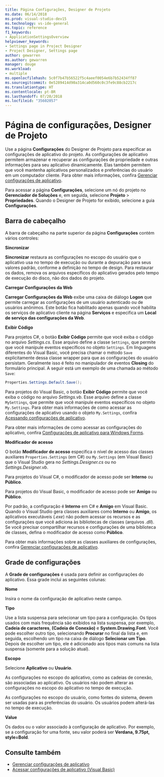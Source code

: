 ```yaml
---
title: Página Configurações, Designer de Projeto
ms.date: 06/14/2018
ms.prod: visual-studio-dev15
ms.technology: vs-ide-general
ms.topic: reference
f1_keywords:
- ApplicationSettingsOverview
helpviewer_keywords:
- Settings page in Project Designer
- Project Designer, Settings page
author: gewarren
ms.author: gewarren
manager: douge
ms.workload:
- multiple
ms.openlocfilehash: 5c0f7b47b56522f5c4aeef0054e6b7b52434ff87
ms.sourcegitcommit: 0e5289414d90a314ca0d560c0c3fe9c88cb2217c
ms.translationtype: HT
ms.contentlocale: pt-BR
ms.lasthandoff: 07/20/2018
ms.locfileid: "35602057"
---
```

# <a name="settings-page-project-designer"></a>Página de configurações, Designer de Projeto

Use a página **Configurações** do Designer de Projeto para especificar as configurações de aplicativo do projeto. As configurações de aplicativo permitem armazenar e recuperar as configurações de propriedade e outras informações para seu aplicativo dinamicamente. Elas também permitem que você mantenha aplicativos personalizados e preferências do usuário em um computador cliente. Para obter mais informações, confira [Gerenciar configurações de aplicativo](../managing-application-settings-dotnet.md).

Para acessar a página **Configurações**, selecione um nó do projeto no **Gerenciador de Soluções** e, em seguida, selecione **Projeto** > **Propriedades**. Quando o Designer de Projeto for exibido, selecione a guia **Configurações**.

## <a name="header-bar"></a>Barra de cabeçalho

A barra de cabeçalho na parte superior da página **Configurações** contém vários controles:

**Sincronizar**

**Sincronizar** restaura as configurações no escopo do usuário que o aplicativo usa no tempo de execução ou durante a depuração para seus valores padrão, conforme a definição no tempo de design. Para restaurar os dados, remova os arquivos específicos do aplicativo gerados pelo tempo de execução do disco, não dos dados do projeto.

**Carregar Configurações da Web**

**Carregar Configurações da Web** exibe uma caixa de diálogo **Logon** que permite carregar as configurações de um usuário autenticado ou de usuários anônimos. Este botão fica habilitado apenas quando você habilita os serviços de aplicativo cliente na página **Serviços** e especifica um **Local de serviço das configurações da Web**.

**Exibir Código**

Para projetos C#, o botão **Exibir Código** permite que você exiba o código no arquivo *Settings.cs*. Esse arquivo define a classe `Settings`, que permite que você manipule eventos específicos no objeto `Settings`. Em linguagens diferentes do Visual Basic, você precisa chamar o método `Save` explicitamente dessa classe wrapper para que as configurações do usuário persistam. Geralmente isso é feito no manipulador de eventos **Closing** do formulário principal. A seguir está um exemplo de uma chamada ao método `Save`:

```csharp
Properties.Settings.Default.Save();
```

Para projetos do Visual Basic, o botão **Exibir Código** permite que você exiba o código no arquivo *Settings.vb*. Esse arquivo define a classe `MySettings`, que permite que você manipule eventos específicos no objeto `My.Settings`. Para obter mais informações de como acessar as configurações de aplicativo usando o objeto `My.Settings`, confira [Acessando configurações de aplicativo](/dotnet/visual-basic/developing-apps/programming/app-settings/accessing-application-settings).

Para obter mais informações de como acessar as configurações do aplicativo, confira [Configurações de aplicativo para Windows Forms](/dotnet/framework/winforms/advanced/application-settings-for-windows-forms).

**Modificador de acesso**

O botão **Modificador de acesso** especifica o nível de acesso das classes auxiliares `Properties.Settings` (em C#) ou `My.Settings` (em Visual Basic) que o Visual Studio gera no *Settings.Designer.cs* ou no *Settings.Designer.vb*.

Para projetos do Visual C#, o modificador de acesso pode ser **Interno** ou **Público**.

Para projetos do Visual Basic, o modificador de acesso pode ser **Amigo** ou **Público**.

Por padrão, a configuração é **Interno** em C# e **Amigo** em Visual Basic. Quando o Visual Studio gera classes auxiliares como **Interno** ou **Amigo**, os aplicativos executáveis (*.exe*) não podem acessar os recursos e as configurações que você adiciona às bibliotecas de classes (arquivos *.dll*). Se você precisar compartilhar recursos e configurações de uma biblioteca de classes, defina o modificador de acesso como **Público**.

Para obter mais informações sobre as classes auxiliares de configurações, confira [Gerenciar configurações de aplicativo](../managing-application-settings-dotnet.md).

## <a name="settings-grid"></a>Grade de configurações

A **Grade de configurações** é usada para definir as configurações do aplicativo. Essa grade inclui as seguintes colunas:

**Nome**

Insira o nome da configuração de aplicativo neste campo.

**Tipo**

Use a lista suspensa para selecionar um tipo para a configuração. Os tipos usados com mais frequência são exibidos na lista suspensa, por exemplo, **Cadeia de caracteres**, **(Cadeia de Conexão)** e **System.Drawing.Font**. Você pode escolher outro tipo, selecionando **Procurar** no final da lista e, em seguida, escolhendo um tipo na caixa de diálogo **Selecionar um Tipo**. Depois de escolher um tipo, ele é adicionado aos tipos mais comuns na lista suspensa (somente para a solução atual).

**Escopo**

Selecione **Aplicativo** ou **Usuário**.

As configurações no escopo do aplicativo, como as cadeias de conexão, são associadas ao aplicativo. Os usuários não podem alterar as configurações no escopo do aplicativo no tempo de execução.

As configurações no escopo do usuário, como fontes do sistema, devem ser usadas para as preferências do usuário. Os usuários podem alterá-las no tempo de execução.

**Value**

Os dados ou o valor associado à configuração de aplicativo. Por exemplo, se a configuração for uma fonte, seu valor poderá ser **Verdana, 9.75pt, style=Bold**.

## <a name="see-also"></a>Consulte também

- [Gerenciar configurações de aplicativo](../managing-application-settings-dotnet.md)
- [Acessar configurações de aplicativo (Visual Basic)](/dotnet/visual-basic/developing-apps/programming/app-settings/accessing-application-settings)